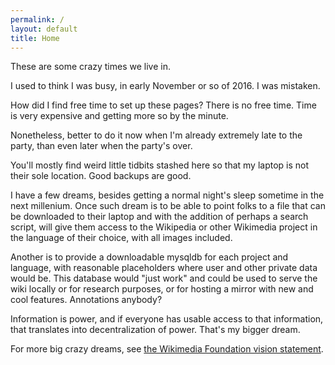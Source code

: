 ```yaml
---
permalink: /
layout: default
title: Home
---
```

These are some crazy times we live in.

I used to think I was busy, in early November or so of 2016.  I was mistaken.

How did I find free time to set up these pages?  There is no free time.
Time is very expensive and getting more so by the minute.

Nonetheless, better to do it now when I'm already extremely
late to the party, than even later when the party's over.

You'll mostly find weird little tidbits stashed here so that
my laptop is not their sole location.  Good backups are good.

I have a few dreams, besides getting a normal night's sleep sometime in the next millenium.
Once such dream is to be able to point folks to a file that can be downloaded to their laptop
and with the addition of perhaps a search script, will give them access to the Wikipedia or
other Wikimedia project in the language of their choice, with all images included.

Another is to provide a downloadable mysqldb for each project and language, with reasonable
placeholders where user and other private data would be.  This database would "just work"
and could be used to serve the wiki locally or for research purposes, or for hosting
a mirror with new and cool features.  Annotations anybody?

Information is power, and if everyone has usable access to that information,
that translates into decentralization of power.  That's my bigger dream.

For more big crazy dreams, see
[the Wikimedia Foundation vision statement](https://wikimediafoundation.org/wiki/Vision).
